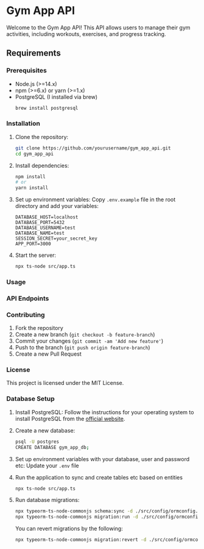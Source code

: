 # Gym App API

Welcome to the Gym App API! This API allows users to manage their gym activities, including workouts, exercises, and progress tracking.

## Requirements

### Prerequisites

- Node.js (>=14.x)
- npm (>=6.x) or yarn (>=1.x)
- PostgreSQL (I installed via brew)
    ```sh
    brew install postgresql
    ```

### Installation

1. Clone the repository:
    ```sh
    git clone https://github.com/yourusername/gym_app_api.git
    cd gym_app_api
    ```

2. Install dependencies:
    ```sh
    npm install
    # or
    yarn install
    ```

3. Set up environment variables:
    Copy `.env.example` file in the root directory and add your variables:
    ```env
    DATABASE_HOST=localhost
    DATABASE_PORT=5432
    DATABASE_USERNAME=test
    DATABASE_NAME=test
    SESSION_SECRET=your_secret_key
    APP_PORT=3000
    ```

4. Start the server:
    ```sh
    npx ts-node src/app.ts
    ```

### Usage

### API Endpoints


### Contributing

1. Fork the repository
2. Create a new branch (`git checkout -b feature-branch`)
3. Commit your changes (`git commit -am 'Add new feature'`)
4. Push to the branch (`git push origin feature-branch`)
5. Create a new Pull Request

### License

This project is licensed under the MIT License.

### Database Setup

1. Install PostgreSQL:
    Follow the instructions for your operating system to install PostgreSQL from the [official website](https://www.postgresql.org/download/).

2. Create a new database:
    ```sh
    psql -U postgres
    CREATE DATABASE gym_app_db;
    ```

3. Set up environment variables with your database, user and password etc:
    Update your `.env` file

4. Run the application to sync and create tables etc based on entities
    ```sh
    npx ts-node src/app.ts
    ```

5. Run database migrations:
    ```sh
    npx typeorm-ts-node-commonjs schema:sync -d ./src/config/ormconfig.ts
    npx typeorm-ts-node-commonjs migration:run -d ./src/config/ormconfig.ts
    ```

    You can revert migrations by the following:
    ```sh
    npx typeorm-ts-node-commonjs migration:revert -d ./src/config/ormconfig.ts
    ```